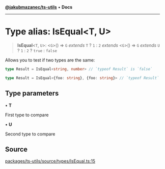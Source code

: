 [**@jakubmazanec/ts-utils**](../README.md) • **Docs**

---

# Type alias: IsEqual\<T, U\>

> **IsEqual**\<`T`, `U`\>: \<`G`\>() => `G` _extends_ `T` ? `1` : `2` _extends_ \<`G`\>() => `G`
> _extends_ `U` ? `1` : `2` ? `true` : `false`

Allows you to test if two types are the same:

```TypeScript
type Result = IsEqual<string, number> // `typeof Result` is `false`
```

```TypeScript
type Result = IsEqual<{foo: string}, {foo: string}> // `typeof Result` is `true`
```

## Type parameters

• **T**

First type to compare

• **U**

Second type to compare

## Source

[packages/ts-utils/source/types/IsEqual.ts:15](https://github.com/jakubmazanec/js-tools/blob/0a7ca643260718f11723fa4df4f144d2d5a8a885/packages/ts-utils/source/types/IsEqual.ts#L15)
